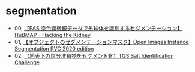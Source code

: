 # segmentation
- 00, [【PAS 染色顕微鏡データで糸球体を識別するセグメンテーション】HuBMAP - Hacking the Kidney](https://www.kaggle.com/c/hubmap-kidney-segmentation)
- 01, [【オブジェクトのセグメンテーションマスク】Open Images Instance Segmentation RVC 2020 edition](https://www.kaggle.com/c/open-images-instance-segmentation-rvc-2020)
- 02, [【地表下の塩分堆積物をセグメント化】TGS Salt Identification Challenge](https://www.kaggle.com/c/tgs-salt-identification-challenge)
